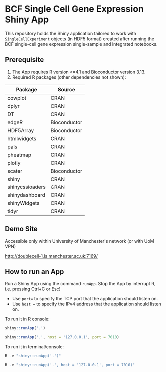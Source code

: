 # BCF Single Cell Gene Expression Shiny App

This repository holds the Shiny application tailored to work with `SingleCellExperiment` objects (in HDF5 format) created after running the BCF single-cell gene expression single-sample and integrated notebooks.

## Prerequisite

1. The App requires R version >=4.1 and Bioconductor version 3.13.
2. Required R packages (other dependencies not shown):

| Package | Source |
| --- | --- |
| cowplot | CRAN |
| dplyr | CRAN |
| DT | CRAN |
| edgeR | Bioconductor |
| HDF5Array | Bioconductor |
| htmlwidgets | CRAN |
| pals | CRAN |
| pheatmap | CRAN |
| plotly | CRAN |
| scater | Bioconductor |
| shiny | CRAN |
| shinycssloaders | CRAN |
| shinydashboard | CRAN |
| shinyWidgets | CRAN |
| tidyr | CRAN |

## Demo Site

Accessible only within University of Manchester's network (or with UoM VPN)

http://doublecell-1.ls.manchester.ac.uk:7169/

## How to run an App

Run a Shiny App using the command `runApp`. Stop the App by interrupt R, i.e. pressing Ctrl+C or Esc)

- Use `port=` to specify the TCP port that the application should listen on.
- Use `host =` to specify the IPv4 address that the application should listen on.

To run it in R console:

```r
shiny::runApp('.')

shiny::runApp('.', host = '127.0.0.1', port = 7010)
```

To run it in terminal/console:

```r
R -e "shiny::runApp('.')"

R -e "shiny::runApp('.', host = '127.0.0.1', port = 7010)"
```


